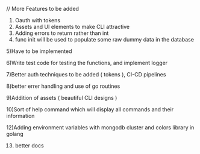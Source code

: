 // More Features to be added
1) Oauth with tokens
2) Assets and UI elements to make CLI attractive
3) Adding errors to return rather than int
4) func init will be used to populate some raw dummy data in the database

5)Have to be implemented

6)Write test code for testing the functions, and implement logger

7)Better auth techniques to be added ( tokens ), CI-CD pipelines

8)better errer handling and use of go routines

9)Addition of assets ( beautiful CLI designs )

10)Sort of help command which will display all commands and their information

12)Adding environment variables with mongodb cluster and colors library in golang

13) better docs
